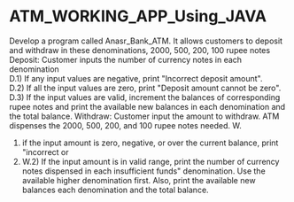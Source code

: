 # ATM_WORKING_APP_Using_JAVA
Develop a program called Anasr_Bank_ATM. It allows customers to deposit and withdraw in these denominations, 2000, 500, 200, 100 rupee notes  Deposit: Customer inputs the number of currency notes in each denomination  
D.1) If any input values are negative, print "Incorrect deposit amount".  
D.2) If all the input values are zero, print "Deposit amount cannot be zero".  
D.3) If the input values are valid, increment the balances of corresponding rupee notes and print the available new balances in each denomination and the total balance.  Withdraw: Customer input the amount to withdraw. ATM dispenses the 2000, 500, 200, and 100 rupee notes needed.  W.
1) if the input amount is zero, negative, or over the current balance, print "incorrect or 
2) W.2) If the input amount is in valid range, print the number of currency notes dispensed in each  insufficient funds"  denomination. Use the available higher denomination first. Also, print the available new  balances  each denomination and the total balance.
